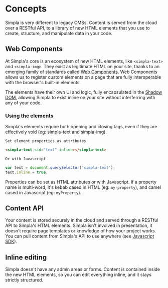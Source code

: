 # Concepts
Simpla is very different to legacy CMSs. Content is served from the cloud over a RESTful API, to a library of new HTML elements that you use to create, structure, and manipulate data in your code.

## Web Components
At Simpla's core is an ecosystem of new HTML elements, like `<simpla-text>` and `<simpla-img>`. They exist as legitimate HTML on your site, thanks to an emerging family of standards called [Web Components](https://www.w3.org/wiki/WebComponents/). Web Components allows us to register custom elements on a page that are fully interoperable with the browser's built-in elements. 

The elements have their own UI and logic, fully encapsulated in the [Shadow DOM](http://webcomponents.org/articles/introduction-to-shadow-dom/), allowing Simpla to exist inline on your site without interferring with any of your code.

### Using the elements
Simpla's elements require both opening and closing tags, even if they are effectively void (eg: simpla-text and simpla-img).

```comment
Set element properties as attributes
```

```html
<simpla-text sid="text" inline></simpla-text>    
```

```comment
Or with Javascript
```

```js
var text = document.querySelector('simpla-text');
text.inline = true;
```

Properties can be set as HTML attributes or with Javascript. If a property name is multi-word, it's kebab cased in HTML (eg: `my-property`), and camel cased in Javascript (eg: `myProperty`).


## Content API
Your content is stored securely in the cloud and served through a RESTful API to Simpla's HTML elements. Simpla isn't involved in presentation, it doesn't require page templates or knowledge of how your project works. You can pull content from Simpla's API to use anywhere (see [Javascript SDK](#javascript-sdk)).

## Inline editing
Simpla doesn't have any admin areas or forms. Content is contained inside the new HTML elements, so you can edit everything inline, and it stays strictly structured.
